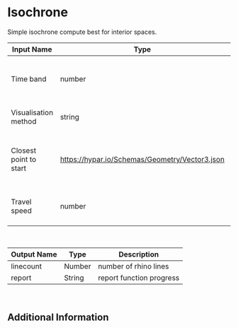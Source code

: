 

# Isochrone

Simple isochrone compute best for interior spaces. 

|Input Name|Type|Description|
|---|---|---|
|Time band|number|Time of travel per isochrone band in seconds|
|Visualisation method|string|Select lines or nodes for visualisation|
|Closest point to start|https://hypar.io/Schemas/Geometry/Vector3.json|Pick a point close to where the isochrone should start from|
|Travel speed|number|Travel speed in metres per second|


<br>

|Output Name|Type|Description|
|---|---|---|
|linecount|Number|number of rhino lines|
|report|String|report function progress|


<br>

## Additional Information